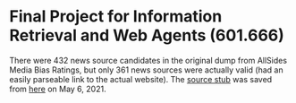 # Final Project for Information Retrieval and Web Agents (601.666)

There were 432 news source candidates in the original dump from AllSides Media Bias Ratings, but only 361 news sources
were actually valid (had an easily parseable link to the actual website). The [source stub](media_bias_table.html) was
saved from
[here](https://www.allsides.com/media-bias/media-bias-ratings?field_featured_bias_rating_value=All&field_news_source_type_tid%5B2%5D=2&field_news_bias_nid_1%5B1%5D=1&field_news_bias_nid_1%5B2%5D=2&field_news_bias_nid_1%5B3%5D=3&title=)
on May 6, 2021.